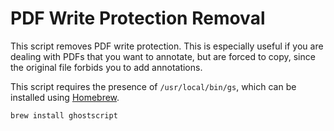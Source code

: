# PDF Write Protection Removal

This script removes PDF write protection. This is especially useful if you are
dealing with PDFs that you want to annotate, but are forced to copy, since the
original file forbids you to add annotations.

This script requires the presence of `/usr/local/bin/gs`, which can be installed
using [Homebrew](https://brew.sh/).

```
brew install ghostscript
```
